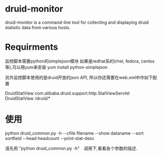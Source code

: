 druid-monitor
=============

druid-monitor is a command-line tool for collecting and displaying druid statistic data from various hosts.

Requirments
=============

监控脚本需要python的simplejson模块
如果是redhat系的(rhel, fedora, centos等),可以用yum来安装
yum install python-simplejson

另外监控脚本使用的是druid开放的json API, 所以你还需要在web.xml中作如下配置

  <servlet>
      <servlet-name>DruidStatView</servlet-name>
      <servlet-class>com.alibaba.druid.support.http.StatViewServlet</servlet-class>
  </servlet>
  <servlet-mapping>
      <servlet-name>DruidStatView</servlet-name>
      <url-pattern>/druid/*</url-pattern>
  </servlet-mapping>




使用
=============

python druid_common.py -h --cfile filename --show dataname
      --sort sortfield --head headcount --print-stat-desc

请先用 "python druid_common.py -h"　调用下,看看各个参数的描述.


